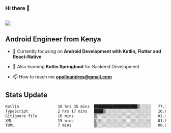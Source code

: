 ### Hi there 👋
<h2 align="left"><img src="https://readme-typing-svg.herokuapp.com?color='blue'&lines=I'm+Andrew+Opollo😊;Welcome+to+my+Github😜"> </h2>

## Android Engineer from Kenya


- 🌱 Currently focusing on **Android Development with Kotlin, Flutter and React-Native**

- 🔭 Also learning **Kotlin Springboot** for Backend Development

- 📫 How to reach me **opolloandres@gmail.com**


## Stats Update
<!--START_SECTION:waka-->

```txt
Kotlin                 10 hrs 35 mins  ███████████████████▒░░░░░   77.74 %
TypeScript             2 hrs 17 mins   ████▒░░░░░░░░░░░░░░░░░░░░   16.82 %
GitIgnore file         16 mins         ▒░░░░░░░░░░░░░░░░░░░░░░░░   01.99 %
XML                    15 mins         ▒░░░░░░░░░░░░░░░░░░░░░░░░   01.89 %
TOML                   7 mins          ▒░░░░░░░░░░░░░░░░░░░░░░░░   00.88 %
```

<!--END_SECTION:waka-->


